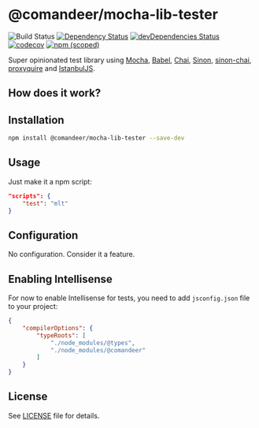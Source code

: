 # @comandeer/mocha-lib-tester

![Build Status](https://github.com/Comandeer/mocha-lib-tester/workflows/CI/badge.svg) [![Dependency Status](https://david-dm.org/Comandeer/mocha-lib-tester.svg)](https://david-dm.org/Comandeer/mocha-lib-tester) [![devDependencies Status](https://david-dm.org/Comandeer/mocha-lib-tester/dev-status.svg)](https://david-dm.org/Comandeer/mocha-lib-tester?type=dev) [![codecov](https://codecov.io/gh/Comandeer/mocha-lib-tester/branch/main/graph/badge.svg)](https://codecov.io/gh/Comandeer/mocha-lib-tester) [![npm (scoped)](https://img.shields.io/npm/v/@comandeer/mocha-lib-tester.svg)](https://npmjs.com/package/@comandeer/mocha-lib-tester)

Super opinionated test library using [Mocha](https://github.com/mochajs/mocha), [Babel](https://github.com/babel/babel), [Chai](https://github.com/chaijs/chai), [Sinon](https://github.com/sinonjs/sinon), [sinon-chai](https://github.com/domenic/sinon-chai), [proxyquire](https://github.com/thlorenz/proxyquire) and [IstanbulJS](https://github.com/istanbuljs/istanbuljs).

## How does it work?


## Installation

```bash
npm install @comandeer/mocha-lib-tester --save-dev
```

## Usage

Just make it a npm script:

```json
"scripts": {
	"test": "mlt"
}
```

## Configuration

No configuration. Consider it a feature.

## Enabling Intellisense

For now to enable Intellisense for tests, you need to add `jsconfig.json` file to your project:

```json
{
	"compilerOptions": {
		"typeRoots": [
			"./node_modules/@types",
			"./node_modules/@comandeer"
		]
	}
}
```

## License

See [LICENSE](./LICENSE) file for details.
